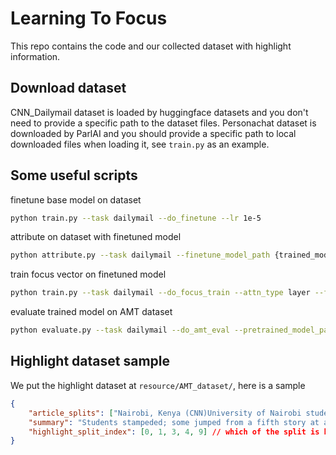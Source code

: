 # Learning To Focus

This repo contains the code and our collected dataset with highlight information.

## Download dataset
CNN_Dailymail dataset is loaded by huggingface datasets and you don't need to provide a specific path to the dataset files.
Personachat dataset is downloaded by ParlAI and you should provide a specific path to local downloaded files when loading it, see `train.py` as an example.

## Some useful scripts 
finetune base model on dataset
```bash 
python train.py --task dailymail --do_finetune --lr 1e-5
```
attribute on dataset with finetuned model
```bash
python attribute.py --task dailymail --finetune_model_path {trained_model_dir} --save_dir {save_attrs_dir}
```
train focus vector on finetuned model
```bash
python train.py --task dailymail --do_focus_train --attn_type layer --finetune_model_path {trained_model_dir} --attr_dir {save_attrs_dir} --lr 1e-5 
```
evaluate trained model on AMT dataset
```bash 
python evaluate.py --task dailymail --do_amt_eval --pretrained_model_path {pretrained_model_dir}
```

## Highlight dataset sample
We put the highlight dataset at `resource/AMT_dataset/`, here is a sample
```json
{
    "article_splits": ["Nairobi, Kenya (CNN)University of Nairobi students were terrified Sunday morning when they heard explosions -- caused by a faulty electrical cable -- and believed it was a terror attack, the school said", "..........", " said Vice Chancellor Peter M", "F. Mbithi in a statement", " He called on the students, staff and public to remain calm", " CNN's Lillian Leposo reported from Nairobi and Ashley Fantz wrote this story in Atlanta"],
    "summary": "Students stampeded; some jumped from a fifth story at a dorm; one student died, school officials say.\nThe blasts were caused by faulty electrical cable, and Kenya Power is at the school.\nThe panic came less than two weeks after terrorists attacked Kenya's Garissa University.",
    "highlight_split_index": [0, 1, 3, 4, 9] // which of the split is highlight to the summary
}
```
